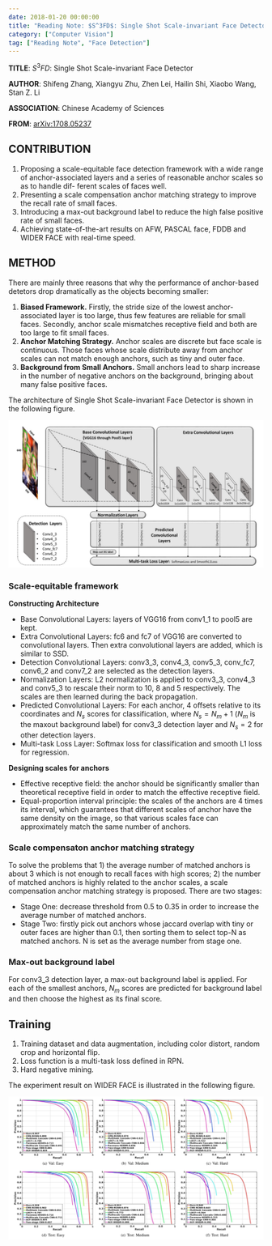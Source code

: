 ```yaml
---
date: 2018-01-20 00:00:00
title: "Reading Note: $S^3FD$: Single Shot Scale-invariant Face Detector"
category: ["Computer Vision"]
tag: ["Reading Note", "Face Detection"]
---
```


**TITLE**: $S^3FD$: Single Shot Scale-invariant Face Detector

**AUTHOR**: Shifeng Zhang, Xiangyu Zhu, Zhen Lei, Hailin Shi, Xiaobo Wang, Stan Z. Li

**ASSOCIATION**: Chinese Academy of Sciences

**FROM**: [arXiv:1708.05237](https://arxiv.org/abs/1708.05237)

## CONTRIBUTION ##

1. Proposing a scale-equitable face detection framework with a wide range of anchor-associated layers and a series of reasonable anchor scales so as to handle dif- ferent scales of faces well.
2. Presenting a scale compensation anchor matching strategy to improve the recall rate of small faces.
3. Introducing a max-out background label to reduce the high false positive rate of small faces.
4. Achieving state-of-the-art results on AFW, PASCAL face, FDDB and WIDER FACE with real-time speed.

## METHOD ##

There are mainly three reasons that why the performance of anchor-based detetors drop dramatically as the objects becoming smaller:

1. **Biased Framework.** Firstly, the stride size of the lowest anchor-associated layer is too large, thus few features are reliable for small faces. Secondly, anchor scale mismatches receptive field and both are too large to fit small faces.
2. **Anchor Matching Strategy.** Anchor scales are discrete but face scale is continuous. Those faces whose scale distribute away from anchor scales can not match enough anchors, such as tiny and outer face.
3. **Background from Small Anchors.** Small anchors lead to sharp increase in the number of negative anchors on the background, bringing about many false positive faces.

The architecture of Single Shot Scale-invariant Face Detector is shown in the following figure.

![Framework](https://raw.githubusercontent.com/joshua19881228/my_blogs/master/Computer_Vision/Reading_Note/figures/Reading_Note_20180120_S3FD.png "Framework")

### Scale-equitable framework ###

**Constructing Architecture** 

- Base Convolutional Layers: layers of VGG16 from conv1_1 to pool5 are kept.
- Extra Convolutional Layers: fc6 and fc7 of VGG16 are converted to convolutional layers. Then extra convolutional layers are added, which is similar to SSD.
- Detection Convolutional Layers: conv3\_3, conv4\_3, conv5\_3, conv\_fc7, conv6\_2 and conv7\_2 are selected as the detection layers.
- Normalization Layers: L2 normalization is applied to conv3\_3, conv4\_3 and conv5\_3 to rescale their norm to 10, 8 and 5 respectively. The scales are then learned during the back propagation.
- Predicted Convolutional Layers: For each anchor, 4 offsets relative to its coordinates and $N_{s}$ scores for classification, where $N_s=N_m+1$ ($N_m$ is the maxout background label) for conv3_3 detection layer and $N_s=2$ for other detection layers.
- Multi-task Loss Layer: Softmax loss for classification and smooth L1 loss for regression.

**Designing scales for anchors**

- Effective receptive field: the anchor should be significantly smaller than theoretical receptive field in order to match the effective receptive field.
- Equal-proportion interval principle: the scales of the anchors are 4 times its interval, which guarantees that different scales of anchor have the same density on the image, so that various scales face can approximately match the same number of anchors.

### Scale compensaton anchor matching strategy ###

To solve the problems that 1) the average number of matched anchors is about 3 which is not enough to recall faces with high scores; 2) the number of matched anchors is highly related to the anchor scales, a scale compensation anchor matching strategy is proposed. There are two stages:

- Stage One: decrease threshold from 0.5 to 0.35 in order to increase the average number of matched anchors.
- Stage Two: firstly pick out anchors whose jaccard overlap with tiny or outer faces are higher than 0.1, then sorting them to select top-N as matched anchors. N is set as the average number from stage one.

### Max-out background label ###

For conv3_3 detection layer, a max-out background label is applied. For each of the smallest anchors, $N_m$ scores are predicted for background label and then choose the highest as its final score.

## Training ##

1. Training dataset and data augmentation, including color distort, random crop and horizontal flip.
2. Loss function is a multi-task loss defined in RPN.
3. Hard negative mining.

The experiment result on WIDER FACE is illustrated in the following figure.

![Experiment](https://raw.githubusercontent.com/joshua19881228/my_blogs/master/Computer_Vision/Reading_Note/figures/Reading_Note_20180120_S3FD_expr.png "Experiment")
